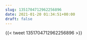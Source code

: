 ```yaml
---
slug: 1351704712962256896
date: 2021-01-20 01:34:51+00:00
draft: false
---
```


{{< tweet 1351704712962256896 >}}
